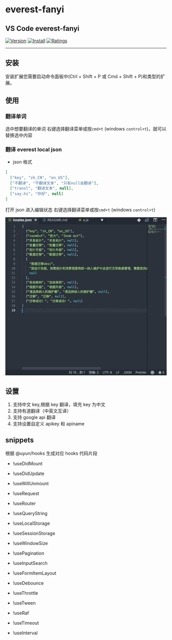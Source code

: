# everest-fanyi

## VS Code everest-fanyi

[![Version](https://vsmarketplacebadge.apphb.com/version/maqi1520.everest-fanyi.svg)](https://vsmarketplacebadge.apphb.com/version-short/maqi1520.everest-fanyi.svg)
[![Install](https://vsmarketplacebadge.apphb.com/installs/maqi1520.everest-fanyi.svg)](https://vsmarketplacebadge.apphb.com/installs-short/maqi1520.everest-fanyi.svg)
[![Ratings](https://vsmarketplacebadge.apphb.com/rating-short/maqi1520.everest-fanyi.svg)](https://vsmarketplacebadge.apphb.com/rating-short/maqi1520.everest-fanyi.svg)

---

## 安装

安装扩展您需要启动命令面板中(Ctrl + Shift + P 或 Cmd + Shift + P)和类型的扩展。

## 使用

### 翻译单词

选中想要翻译的单词 右键选择翻译菜单或按`cmd+t` (windows `control+t`)，就可以替换选中内容

### 翻译 everest local json

- json 格式

```json
[
  ["key", "zh_CN", "en_US"],
  ["不翻译", "不翻译文本", "只有null会翻译"],
  ["transl", "翻译文本", null],
  ["say.hi", "你好", null]
]
```

打开 json 进入编辑状态 右键选择翻译菜单或按`cmd+t` (windows `control+t`)

![fanyi json](image/json.gif)

## 设置

1. 支持中文 key,根据 key 翻译，填充 key 为中文
2. 支持有道翻译（中英文互译）
3. 支持 google api 翻译
4. 支持设置自定义 apikey 和 apiname

## snippets

根据 @uyun/hooks 生成对应 hooks 代码片段

- !useDidMount

- !useDidUpdate

- !useWillUnmount

- !useRequest

- !useRouter

- !useQueryString

- !useLocalStorage

- !useSessionStorage

- !useWindowSize

- !usePagination

- !useInputSearch

- !useFormItemLayout

- !useDebounce

- !useThrottle

- !useTween

- !useRaf

- !useTimeout

- !useInterval
